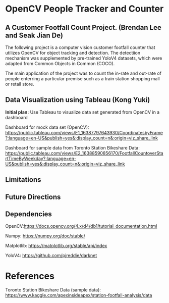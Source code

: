 # OpenCV People Tracker and Counter 
## A Customer Footfall Count Project. (Brendan Lee and Seak Jian De)
The following project is a computer vision customer footfall counter that utilizes OpenCV for object tracking and detection. 
The detectiion mechanism was supplemented by pre-trained YoloV4 datasets, which were adapted from Common Objects in Common (COCO).

The main application of the project was to count the in-rate and out-rate of people enterring a particular premise such as a train station
shopping mall or retail store.


## Data Visualization using Tableau (Kong Yuki)
**Initial plan:** Use Tableau to visualize data set generated from OpenCV in a dashboard

Dashboard for mock data set (OpenCV):
https://public.tableau.com/views/E1_16387797643930/CoordinatesbyFrame?:language=en-US&publish=yes&:display_count=n&:origin=viz_share_link

Dashboard for sample data from Toronto Station Bikeshare Data:
https://public.tableau.com/views/E2_16388590856170/FootfallCountoverStartTimeByWeekday?:language=en-US&publish=yes&:display_count=n&:origin=viz_share_link

## Limitations

## Future Directions

## Dependencies

OpenCV:https://docs.opencv.org/4.x/d4/db1/tutorial_documentation.html

Numpy: https://numpy.org/doc/stable/

Matplotlib: https://matplotlib.org/stable/api/index

YoloV4: https://github.com/pjreddie/darknet

# References

Toronto Station Bikeshare Data (sample data): https://www.kaggle.com/apexinsideapex/station-footfall-analysis/data
